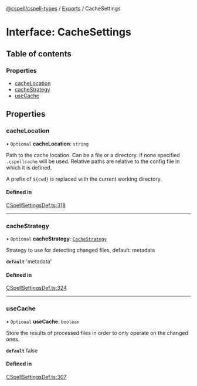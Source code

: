 [@cspell/cspell-types](../README.md) / [Exports](../modules.md) / CacheSettings

# Interface: CacheSettings

## Table of contents

### Properties

- [cacheLocation](CacheSettings.md#cachelocation)
- [cacheStrategy](CacheSettings.md#cachestrategy)
- [useCache](CacheSettings.md#usecache)

## Properties

### cacheLocation

• `Optional` **cacheLocation**: `string`

Path to the cache location. Can be a file or a directory.
If none specified `.cspellcache` will be used.
Relative paths are relative to the config file in which it
is defined.

A prefix of `${cwd}` is replaced with the current working directory.

#### Defined in

[CSpellSettingsDef.ts:318](https://github.com/streetsidesoftware/cspell/blob/8083c95/packages/cspell-types/src/CSpellSettingsDef.ts#L318)

___

### cacheStrategy

• `Optional` **cacheStrategy**: [`CacheStrategy`](../modules.md#cachestrategy)

Strategy to use for detecting changed files, default: metadata

**`default`** 'metadata'

#### Defined in

[CSpellSettingsDef.ts:324](https://github.com/streetsidesoftware/cspell/blob/8083c95/packages/cspell-types/src/CSpellSettingsDef.ts#L324)

___

### useCache

• `Optional` **useCache**: `boolean`

Store the results of processed files in order to only operate on the changed ones.

**`default`** false

#### Defined in

[CSpellSettingsDef.ts:307](https://github.com/streetsidesoftware/cspell/blob/8083c95/packages/cspell-types/src/CSpellSettingsDef.ts#L307)
